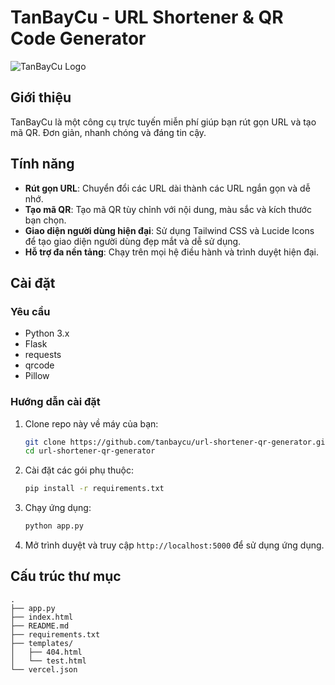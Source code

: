 # TanBayCu - URL Shortener & QR Code Generator

![TanBayCu Logo](https://i.postimg.cc/W3N38R5W/Thi-t-k-ch-a-c-t-n-16.png)

## Giới thiệu

TanBayCu là một công cụ trực tuyến miễn phí giúp bạn rút gọn URL và tạo mã QR. Đơn giản, nhanh chóng và đáng tin cậy.

## Tính năng

- **Rút gọn URL**: Chuyển đổi các URL dài thành các URL ngắn gọn và dễ nhớ.
- **Tạo mã QR**: Tạo mã QR tùy chỉnh với nội dung, màu sắc và kích thước bạn chọn.
- **Giao diện người dùng hiện đại**: Sử dụng Tailwind CSS và Lucide Icons để tạo giao diện người dùng đẹp mắt và dễ sử dụng.
- **Hỗ trợ đa nền tảng**: Chạy trên mọi hệ điều hành và trình duyệt hiện đại.

## Cài đặt

### Yêu cầu

- Python 3.x
- Flask
- requests
- qrcode
- Pillow

### Hướng dẫn cài đặt

1. Clone repo này về máy của bạn:
    ```sh
    git clone https://github.com/tanbaycu/url-shortener-qr-generator.git
    cd url-shortener-qr-generator
    ```

2. Cài đặt các gói phụ thuộc:
    ```sh
    pip install -r requirements.txt
    ```

3. Chạy ứng dụng:
    ```sh
    python app.py
    ```

4. Mở trình duyệt và truy cập `http://localhost:5000` để sử dụng ứng dụng.

## Cấu trúc thư mục

```plaintext
.
├── app.py
├── index.html
├── README.md
├── requirements.txt
├── templates/
│   ├── 404.html
│   └── test.html
└── vercel.json
```
